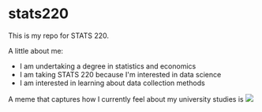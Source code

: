 # stats220
This is my repo for STATS 220. 

A little about me:

- I am undertaking a degree in statistics and economics
- I am taking STATS 220 because I'm interested in data science
- I am interested in learning about data collection methods

A meme that captures how I currently feel about my university studies is ![](https://i.giphy.com/Z8MYSDbE8VFqo.webp)
